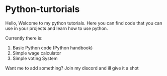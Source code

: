 # Python-turtorials

Hello, Welcome to my python tutorials. Here you can find code that you can use in your projects and learn how to use python.

Currently there is:

1) Basic Python code (Python handbook)
2) Simple wage calculator
3) Simple voting System 

Want me to add something? 
Join my discord and ill give it a shot
